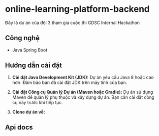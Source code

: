 # online-learning-platform-backend
Đây là dự án của đội 3 tham gia cuộc thi GDSC Internal Hackathon

## Công nghệ
- Java Spring Boot

## Hướng dẫn cài đặt
1. **Cài đặt Java Development Kit (JDK):**
   Dự án yêu cầu Java 8 hoặc cao hơn. Đảm bảo bạn đã cài đặt JDK trên máy tính của bạn.

2. **Cài đặt Công cụ Quản lý Dự án (Maven hoặc Gradle):**
   Dự án sử dụng Maven để quản lý phụ thuộc và xây dựng dự án. Bạn cần cài đặt công cụ này trước khi tiếp tục.

3. **Clone dự án về:**

## Api docs

